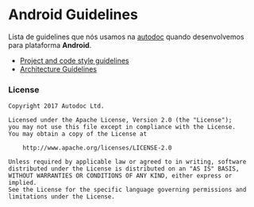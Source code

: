 # Android Guidelines

Lista de guidelines que nós usamos na [autodoc](http://www.autodoc.com.br) quando desenvolvemos para plataforma __Android__. 

* [Project and code style guidelines](project_and_code_guidelines.md)
* [Architecture Guidelines](architecture_guidelines/android_architecture.md)

### License

```
Copyright 2017 Autodoc Ltd.

Licensed under the Apache License, Version 2.0 (the "License");
you may not use this file except in compliance with the License.
You may obtain a copy of the License at

    http://www.apache.org/licenses/LICENSE-2.0

Unless required by applicable law or agreed to in writing, software
distributed under the License is distributed on an "AS IS" BASIS,
WITHOUT WARRANTIES OR CONDITIONS OF ANY KIND, either express or implied.
See the License for the specific language governing permissions and
limitations under the License.
```
